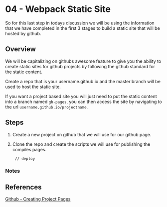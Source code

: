 04 - Webpack Static Site
=========================================

So for this last step in todays discussion we will be using the information that
we have completed in the first 3 stages to build a static site that will be hosted 
by github.    


## Overview

We will be capitalizing on githubs awesome feature to give you the ability to create
static sites for github projects by following the github standard for the static
content.   

Create a repo that is your username.github.io and the master branch will be used to
host the static site.   

If you want a project based site you will just need to put the static content into
a branch named `gh-pages`, you can then access the site by navigating to the url
`username.github.io/projectname`.   

## Steps

1. Create a new project on github that we will use for our github page.    

2. Clone the repo and create the scripts we will use for publishing the compiles pages.

        // deploy
      

### Notes



## References

[Github - Creating Project Pages](https://help.github.com/articles/creating-project-pages-manually/)    
